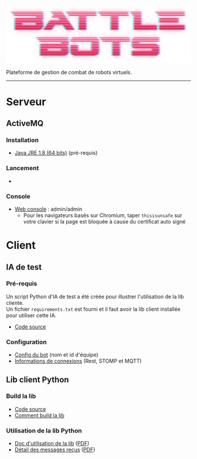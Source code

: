 ![logo](https://github.com/TalLC/battlebot/raw/main/img/logo.png)

Plateforme de gestion de combat de robots virtuels.

---

# Serveur

## ActiveMQ

### Installation
- [Java JRE 1.8 (64 bits)](https://www.java.com/fr/download/manual.jsp) (pré-requis)

### Lancement
- 

### Console
- [Web console](https://127.0.0.1:8162/) : admin/admin
  - Pour les navigateurs basés sur Chromium, taper `thisisunsafe` sur votre clavier si la page est bloquée à cause du certificat auto signé

# Client
## IA de test

### Pré-requis
Un script Python d'IA de test a été créée pour illustrer l'utilisation de la lib cliente.  
Un fichier `requirements.txt` est fourni et il faut avoir la lib client installée pour utiliser cette IA.
- [Code source](src/AI)

### Configuration
- [Config du bot](src/AI/bot1.json) (nom et id d'équipe)
- [Informations de connexions](src/AI/conf) (Rest, STOMP et MQTT)

## Lib client Python
### Build la lib
- [Code source](src/battlebotslib-sources)
- [Comment build la lib](src/battlebotslib-sources/README.md)

### Utilisation de la lib Python
- [Doc d'utilisation de la lib](src/battlebotslib-sources/doc/BotAi%20library.md) ([PDF](src/battlebotslib-sources/doc/BotAi%20library.pdf))
- [Détail des messages reçus](src/battlebotslib-sources/doc/Messages.md) ([PDF](src/battlebotslib-sources/doc/Messages.pdf))

